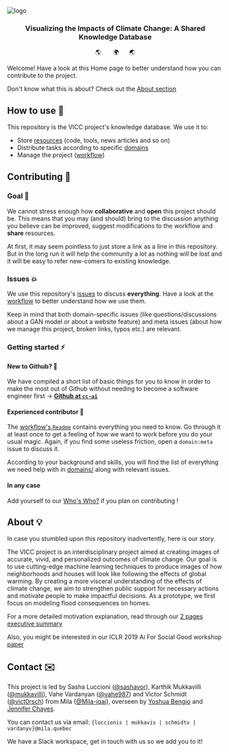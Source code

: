 
<img align="center" src="https://i.postimg.cc/cLJGvwyw/visceralizing-cc.png" alt="logo"></img>

<h3 align="center">Visualizing the Impacts of Climate Change: A Shared Knowledge Database</h3>

<p align="center">🌎 &nbsp;&nbsp;&nbsp;&nbsp;&nbsp;&nbsp;🌍&nbsp;&nbsp;&nbsp;&nbsp;&nbsp;&nbsp;🌏</p>

Welcome! Have a look at this Home page to better understand how you can contribute to the project. 

Don't know what this is about? Check out the [About section](https://github.com/cc-ai/kdb#about-)

## How to use 📃

This repository is the VICC project's knowledge database. We use it to:

* Store [resources](/resources) (code, tools, news articles and so on)
* Distribute tasks according to specific [domains](/domains)
* Manage the project ([workflow](/workflow))

## Contributing 🤝

### Goal 🥅

We cannot stress enough how **collaborative** and **open** this project should be. This means that you may (and should) bring to the discussion anything you believe can be improved, suggest modifications to the workflow and **share** resources.

At first, it may seem pointless to just store a link as a line in this repository. But in the long run it will help the community a lot as nothing will be lost and it will be easy to refer new-comers to existing knowledge.

### Issues 💥 

We use this repository's [issues](https://github.com/cc-ai/kdb/issues) to discuss **everything**. Have a look at the [workflow](/workflow) to better understand how we use them.

Keep in mind that both domain-specific issues (like questions/discussions about a GAN model or about a website feature) and meta issues (about how we manage this project, broken links, typos etc.) are relevant.

### Getting started ⚡️

#### New to Github? 🦎

We have compiled a short list of basic things for you to know in order to make the most out of Github without needing to become a software engineer first -> [**Github at `cc-ai`**](/workflow/gettingstarted.md)

#### Experienced contributor 🦖 

The [workflow's `Readme`](/workflow) contains everything you need to know. Go through it at least once to get a feeling of how we want to work before you do your usual magic. Again, if you find some useless friction, open a `domain:meta` issue to discuss it.

According to your background and skills, you will find the list of everything we need help with in [domains/](/domains) along with relevant issues.

#### In any case

Add yourself to our [Who's Who?](workflow/whoswho.md) if you plan on contributing !

## About 💡

In case you stumbled upon this repository inadvertently, here is our story.

The VICC project is an interdisciplinary project aimed at creating images of accurate, vivid, and personalized outcomes of climate change. Our goal is to use cutting-edge machine learning techniques to produce images of how neighborhoods and houses will look like following the effects of global warming. By creating a more visceral understanding of the effects of climate change, we aim to strengthen public support for necessary actions and motivate people to make impactful decisions. As a prototype, we first focus on modeling flood consequences on homes.

For a more detailed motivation explanation, read through our [2 pages executive summary](https://docs.google.com/document/d/1WQtugSBgMVB-i0RhgCg_qaP7WDj7aimWvpZytKTEqY4/edit)

Also, you might be interested in our ICLR 2019 Ai For Social Good workshop [paper](https://aiforsocialgood.github.io/iclr2019/accepted/track1/pdfs/24_aisg_iclr2019.pdf)

## Contact ✉️


This project is led by Sasha Luccioni ([@sashavor](https://github.com/sashavor)), Karthik Mukkavilli ([@mukkavilli](https://github.com/mukkavilli)), Vahe Vardanyan ([@vahe987](https://github.com/vahe987)) and Victor Schmidt ([@vict0rsch](https://github.com/vict0rsch)) from Mila ([@Mila-iqai](https://github.com/mila-iqia)), overseen by [Yoshua Bengio](https://mila.quebec/en/yoshua-bengio/) and [Jennifer Chayes](https://www.microsoft.com/en-us/research/people/jchayes/).

You can contact us via email: `{luccionis | mukkavis | schmidtv | vardanyv}@mila.quebec`

We have a Slack workspace, get in touch with us so we add you to it!
